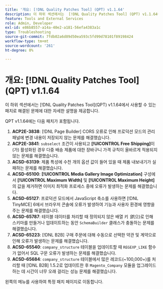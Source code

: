 ```yaml
---
title: '개요: [!DNL Quality Patches Tool] (QPT) v1.1.64'
description: 이 하위 섹션에서는  [!DNL Quality Patches Tool] (QPT) v1.1.64에서 사용할 수 있는 패치로 해결된 문제에 대한 자세한 설명을 제공합니다.
feature: Tools and External Services
role: Admin, Developer
exl-id: e86b8557-a14a-40e2-a181-56efa4383a1c
type: Troubleshooting
source-git-commit: 7fdb02a6d89d50ea593c5fd99d78101f89198424
workflow-type: tm+mt
source-wordcount: '261'
ht-degree: 0%

---
```


# 개요: [!DNL Quality Patches Tool]&#x200B;(QPT) v1.1.64

이 하위 섹션에서는 [!DNL Quality Patches Tool]&#x200B;(QPT) v1.1.64에서 사용할 수 있는 패치로 해결된 문제에 대한 자세한 설명을 제공합니다.

QPT v1.1.64에는 다음 패치가 포함됩니다.

1. **ACP2E-3838**: [!DNL Page Builder] CORS 오류로 인해 프로덕션 모드의 관리 패널에 변경 내용이 저장되지 않는 문제를 해결했습니다.
1. **ACP2E-3841**: `subselect` 조건이 사용되고 **[!UICONTROL Free Shipping]**&#x200B;이(가) 활성화된 경우 다중 배송 제품에 대한 장바구니 가격 규칙이 올바르게 적용되지 않는 문제를 해결했습니다.
1. **ACSD-63139**: 제품 특성에 수천 개의 옵션 값이 들어 있을 때 제품 내보내기가 실패하는 문제를 해결했습니다.
1. **ACSD-65100**: **[!UICONTROL Media Gallery Image Optimization]** 구성에서 **[!UICONTROL Maximum Width]** 및 **[!UICONTROL Maximum Height]**&#x200B;의 값을 제거하면 이미지 최적화 프로세스 중에 오류가 발생하는 문제를 해결했습니다.
1. **ACSD-65127**: 프로덕션 모드에서 JavaScript 축소를 사용하면 [!DNL TinyMCE] 6에서 브라우저 콘솔에 오류가 발생하여 기능과 사용자 환경에 영향을 주는 문제를 해결했습니다.
1. **ACSD-65787**: 테이블 데이터를 처리할 때 정의되지 않은 배열 키 *열*(으)로 인해 스키마를 만들거나 업데이트하는 동안 `SchemaBuilder` 클래스가 충돌하는 문제를 해결했습니다.
1. **ACSD-65223**: [!DNL B2B] 구매 주문에 대해 수동으로 선택한 약관 및 계약으로 인해 오류가 발생하는 문제를 해결했습니다.
1. **ACSD-65540**: `company_structure` 테이블을 업데이트할 때 `REGEXP_LIKE` 함수가 없어서 SQL 구문 오류가 발생하는 문제를 해결했습니다.
1. **ACSD-65684**: `company_structure` 테이블에서 많은 레코드(~100,000+)를 처리할 때 [!DNL B2B] 1.5.2로 업데이트한 후 `Magento_Company` 모듈을 업그레이드하는 데 시간이 너무 오래 걸리는 성능 문제를 해결했습니다.

왼쪽의 메뉴를 사용하여 특정 패치 페이지로 이동합니다.
